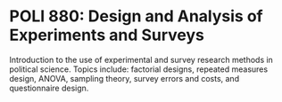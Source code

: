 # POLI 880: Design and Analysis of Experiments and Surveys

Introduction to the use of experimental and survey research methods in political science. Topics include: factorial designs, repeated measures design, ANOVA, sampling theory, survey errors and costs, and questionnaire design.